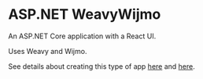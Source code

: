 ﻿# ASP.NET WeavyWijmo
An ASP.NET Core application with a React UI.

Uses Weavy and Wijmo.

See details about creating this type of app
[here](https://docs.microsoft.com/en-us/aspnet/core/client-side/spa/react?view=aspnetcore-6.0&tabs=visual-studio)
and
[here](https://alexcodetuts.com/2020/01/26/asp-net-core-3-1-with-react-user-authentication-and-registration).


